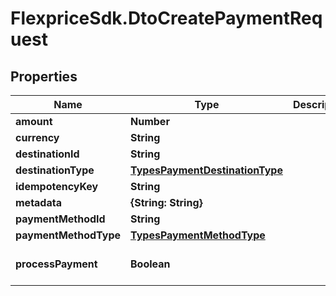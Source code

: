 # FlexpriceSdk.DtoCreatePaymentRequest

## Properties

Name | Type | Description | Notes
------------ | ------------- | ------------- | -------------
**amount** | **Number** |  | 
**currency** | **String** |  | 
**destinationId** | **String** |  | 
**destinationType** | [**TypesPaymentDestinationType**](TypesPaymentDestinationType.md) |  | 
**idempotencyKey** | **String** |  | [optional] 
**metadata** | **{String: String}** |  | [optional] 
**paymentMethodId** | **String** |  | [optional] 
**paymentMethodType** | [**TypesPaymentMethodType**](TypesPaymentMethodType.md) |  | 
**processPayment** | **Boolean** |  | [optional] [default to true]


